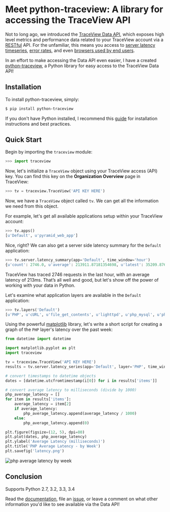 # Meet python-traceview: A library for accessing the TraceView API

Not to long ago, we introduced the [TraceView Data API][1], which exposes high
level metrics and performance data related to your TraceView account via a
[RESTful][9] API. For the unfamiliar, this means you access to
[server latency timeseries][5], [error rates][6], and even
[browsers used by end users][7].

In an effort to make accessing the Data API even easier, I have a created
[python-traceview][2], a Python library for easy access to the TraceView Data
API!

## Installation

To install python-traceview, simply:

```bash
$ pip install python-traceview
```

If you don't have Python installed, I recommend this [guide][10] for
installation instructions and best practices.

## Quick Start

Begin by importing the ``traceview`` module:

```python
>>> import traceview
```

Now, let's initialize a `TraceView` object using your TraceView access (API)
key. You can find this key on the **Organization Overview** page in TraceView:

```python
>>> tv = traceview.TraceView('API KEY HERE')
```

Now, we have a `TraceView` object called ``tv``. We can get all the information
we need from this object.

For example, let's get all available applications setup within your TraceView
account:

```python
>>> tv.apps()
[u'Default', u'pyramid_web_app']
```

Nice, right? We can also get a server side latency summary for the ``Default``
application:

```python
>>> tv.server.latency_summary(app='Default', time_window='hour')
{u'count': 2746.0, u'average': 213911.87181354698, u'latest': 35209.87654320987}
```

TraceView has traced 2746 requests in the last hour, with an average latency of
213ms. That’s all well and good, but let's show off the power of working with
your data in Python.

Let's examine what application layers are available in the `Default`
application:

```python
>>> tv.layers('Default')
[u'PHP', u'cURL', u'file_get_contents', u'lighttpd', u'php_mysql', u'php_mysqli']
```

Using the powerful [matplotlib][11] library, let's write a short script for
creating a graph of the `PHP` layer's latency over the past week:

```python
from datetime import datetime

import matplotlib.pyplot as plt
import traceview

tv = traceview.TraceView('API KEY HERE')
results = tv.server.latency_series(app='Default', layer='PHP', time_window='week')

# convert timestamps to datetime objects
dates = [datetime.utcfromtimestamp(i[0]) for i in results['items']]

# convert average latency to milliseconds (divide by 1000)
php_average_latency = []
for item in results['items']:
    average_latency = item[2]
    if average_latency:
        php_average_latency.append(average_latency / 1000)
    else:
        php_average_latency.append(0)

plt.figure(figsize=(12, 5), dpi=80)
plt.plot(dates, php_average_latency)
plt.ylabel('Average Latency (milliseconds)')
plt.title('PHP Average Latency - by Week')
plt.savefig('latency.png')
```

![php average latency by week][12]

## Conclusion

Supports Python 2.7, 3.2, 3.3, 3.4

Read the [documentation][3], file an [issue][8], or leave a comment on what
other information you'd like to see available via the Data API!

[1]: http://www.appneta.com/blog/data-api-for-web-application-monitoring/
[2]: https://github.com/danriti/python-traceview
[3]: http://python-traceview.readthedocs.org/
[4]: http://dev.appneta.com/docs/api-v2/reference.html
[5]: http://dev.appneta.com/docs/api-v2/latency.html#endpoints
[6]: http://dev.appneta.com/docs/api-v2/errors.html#error-rate
[7]: http://dev.appneta.com/docs/api-v2/discovery.html#browsers
[8]: https://github.com/danriti/python-traceview/issues/new
[9]: http://en.wikipedia.org/wiki/Representational_state_transfer
[10]: http://docs.python-guide.org/en/latest/dev/virtualenvs/
[11]: http://matplotlib.org/
[12]: https://raw.githubusercontent.com/danriti/moleskine/master/python-traceview/images/latency.png
